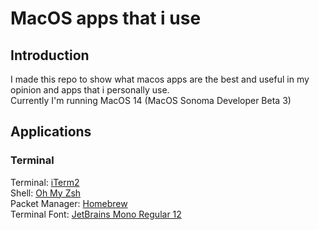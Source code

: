 # MacOS apps that i use

## Introduction
I made this repo to show what macos apps are the best and useful in my opinion and apps that i personally use.  
Currently I'm running MacOS 14 (MacOS Sonoma Developer Beta 3)

## Applications
### Terminal
Terminal: [iTerm2](https://iterm2.com/)  
Shell: [Oh My Zsh](https://ohmyz.sh/)  
Packet Manager: [Homebrew](https://brew.sh/)  
Terminal Font: [JetBrains Mono Regular 12](https://www.nerdfonts.com/font-downloads)  
